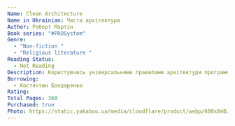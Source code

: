 ```yaml
---
Name: Clean Architecture
Name in Ukrainian: Чиста архітектура
Author: Роберт Мартін
Book series: "#PROSystem"
Genre:
  - "Non-fiction "
  - "Religious literature "
Reading Status:
  - Not Reading
Description: Користуючись універсальними правилами архітектури програмного забезпечення, можна значно підвищити продуктивність праці розробників протягом усього життєвого циклу будь-якої програмної системи. Легендарний майстер програмного забезпечення Роберт К. Мартін («Дядечко Боб») розкриває ці правила у своїй книжці «Чиста архітектура» і допомагає їх застосувати.
Borrowing:
  - Костянтин Бондаренко
Rating:
Total Pages: 368
Purchased: true
Photo: https://static.yakaboo.ua/media/cloudflare/product/webp/600x840/f/b/fb722076u_chystaya-arhytektura_obl_3d.jpg
---
```

